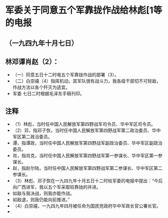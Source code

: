# 军委关于同意五个军靠拢作战给林彪[1等的电报## （一九四九年十月七日）## 林邓谭肖赵（2）：- （一）同意五日十二时电五个军靠拢作战的部署（3）。
- （二）白崇禧（4）指挥机动，其军队很有战斗力，我各级干部切不可轻敌，作战方法以各个歼灭为适宜。
- 军委七日二时根据毛泽东手稿刊印。
## 注释- （1）林彪，当时任中国人民解放军第四野战军司令员、华中军区司令员。
- （2）邓，指邓子恢，当时任中国人民解放军第四野战军第二政治委员、华中军区第二政治委员。
- 谭，指谭政，当时任中国人民解放军第四野战军副政治委员、华中军区副政治委员。
- 肖，指肖克，当时任中国人民解放军第四野战军第一参谋长、华中军区第一参谋长。
- 赵，指赵尔陆，当时任中国人民解放军第四野战军第二参谋长、华中军区第二参谋长。
- （3）林彪、邓子恢在一九四九年十月五日十二时给军委的电报中提出：“今后向广西进军，我以五个军采取较靠拢的并进。
- 如敌与我决战，则我亦能作战。
- 如敌退，则我仍能向前推进。”
- （4）白崇禧，一九四九年四月被任命为国民党政府华中军政长官公署长官。
- 